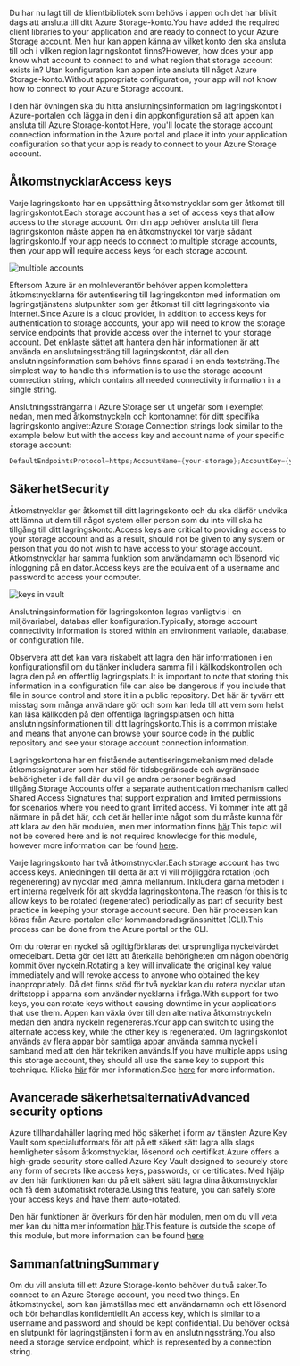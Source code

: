 <span data-ttu-id="45d37-101">Du har nu lagt till de klientbibliotek som behövs i appen och det har blivit dags att ansluta till ditt Azure Storage-konto.</span><span class="sxs-lookup"><span data-stu-id="45d37-101">You have added the required client libraries to your application and are ready to connect to your Azure Storage account.</span></span> <span data-ttu-id="45d37-102">Men hur kan appen känna av vilket konto den ska ansluta till och i vilken region lagringskontot finns?</span><span class="sxs-lookup"><span data-stu-id="45d37-102">However, how does your app know what account to connect to and what region that storage account exists in?</span></span> <span data-ttu-id="45d37-103">Utan konfiguration kan appen inte ansluta till något Azure Storage-konto.</span><span class="sxs-lookup"><span data-stu-id="45d37-103">Without appropriate configuration, your app will not know how to connect to your Azure Storage account.</span></span> 

<span data-ttu-id="45d37-104">I den här övningen ska du hitta anslutningsinformation om lagringskontot i Azure-portalen och lägga in den i din appkonfiguration så att appen kan ansluta till Azure Storage-kontot.</span><span class="sxs-lookup"><span data-stu-id="45d37-104">Here, you'll locate the storage account connection information in the Azure portal and place it into your application configuration so that your app is ready to connect to your Azure Storage account.</span></span>

## <a name="access-keys"></a><span data-ttu-id="45d37-105">Åtkomstnycklar</span><span class="sxs-lookup"><span data-stu-id="45d37-105">Access keys</span></span>

<span data-ttu-id="45d37-106">Varje lagringskonto har en uppsättning åtkomstnycklar som ger åtkomst till lagringskontot.</span><span class="sxs-lookup"><span data-stu-id="45d37-106">Each storage account has a set of access keys that allow access to the storage account.</span></span> <span data-ttu-id="45d37-107">Om din app behöver ansluta till flera lagringskonton måste appen ha en åtkomstnyckel för varje sådant lagringskonto.</span><span class="sxs-lookup"><span data-stu-id="45d37-107">If your app needs to connect to multiple storage accounts, then your app will require access keys for each storage account.</span></span>

![multiple accounts](..\media-draft\7-multiple-accounts.png)

<span data-ttu-id="45d37-109">Eftersom Azure är en molnleverantör behöver appen komplettera åtkomstnycklarna för autentisering till lagringskonton med information om lagringstjänstens slutpunkter som ger åtkomst till ditt lagringskonto via Internet.</span><span class="sxs-lookup"><span data-stu-id="45d37-109">Since Azure is a cloud provider, in addition to access keys for authentication to storage accounts, your app will need to know the storage service endpoints that provide access over the internet to your storage account.</span></span> <span data-ttu-id="45d37-110">Det enklaste sättet att hantera den här informationen är att använda en anslutningssträng till lagringskontot, där all den anslutningsinformation som behövs finns sparad i en enda textsträng.</span><span class="sxs-lookup"><span data-stu-id="45d37-110">The simplest way to handle this information is to use the storage account connection string, which contains all needed connectivity information in a single string.</span></span>

<span data-ttu-id="45d37-111">Anslutningssträngarna i Azure Storage ser ut ungefär som i exemplet nedan, men med åtkomstnyckeln och kontonamnet för ditt specifika lagringskonto angivet:</span><span class="sxs-lookup"><span data-stu-id="45d37-111">Azure Storage Connection strings look similar to the example below but with the access key and account name of your specific storage account:</span></span>

```csharp
DefaultEndpointsProtocol=https;AccountName={your-storage};AccountKey={your-access-key};EndpointSuffix=core.windows.net
```

## <a name="security"></a><span data-ttu-id="45d37-112">Säkerhet</span><span class="sxs-lookup"><span data-stu-id="45d37-112">Security</span></span>

<span data-ttu-id="45d37-113">Åtkomstnycklar ger åtkomst till ditt lagringskonto och du ska därför undvika att lämna ut dem till något system eller person som du inte vill ska ha tillgång till ditt lagringskonto.</span><span class="sxs-lookup"><span data-stu-id="45d37-113">Access keys are critical to providing access to your storage account and as a result, should not be given to any system or person that you do not wish to have access to your storage account.</span></span> <span data-ttu-id="45d37-114">Åtkomstnycklar har samma funktion som användarnamn och lösenord vid inloggning på en dator.</span><span class="sxs-lookup"><span data-stu-id="45d37-114">Access keys are the equivalent of a username and password to access your computer.</span></span>

![keys in vault](..\media-draft\8-keys-vault.png)

<span data-ttu-id="45d37-116">Anslutningsinformation för lagringskonton lagras vanligtvis i en miljövariabel, databas eller konfiguration.</span><span class="sxs-lookup"><span data-stu-id="45d37-116">Typically, storage account connectivity information is stored within an environment variable, database, or configuration file.</span></span>

<span data-ttu-id="45d37-117">Observera att det kan vara riskabelt att lagra den här informationen i en konfigurationsfil om du tänker inkludera samma fil i källkodskontrollen och lagra den på en offentlig lagringsplats.</span><span class="sxs-lookup"><span data-stu-id="45d37-117">It is important to note that storing this information in a configuration file can also be dangerous if you include that file in source control and store it in a public repository.</span></span> <span data-ttu-id="45d37-118">Det här är tyvärr ett misstag som många användare gör och som kan leda till att vem som helst kan läsa källkoden på den offentliga lagringsplatsen och hitta anslutningsinformationen till ditt lagringskonto.</span><span class="sxs-lookup"><span data-stu-id="45d37-118">This is a common mistake and means that anyone can browse your source code in the public repository and see your storage account connection information.</span></span>

<span data-ttu-id="45d37-119">Lagringskontona har en fristående autentiseringsmekanism med delade åtkomstsignaturer som har stöd för tidsbegränsade och avgränsade behörigheter i de fall där du vill ge andra personer begränsad tillgång.</span><span class="sxs-lookup"><span data-stu-id="45d37-119">Storage Accounts offer a separate authentication mechanism called Shared Access Signatures that support expiration and limited permissions for scenarios where you need to grant limited access.</span></span> <span data-ttu-id="45d37-120">Vi kommer inte att gå närmare in på det här, och det är heller inte något som du måste kunna för att klara av den här modulen, men mer information finns [här](https://docs.microsoft.com/en-us/azure/storage/common/storage-dotnet-shared-access-signature-part-1).</span><span class="sxs-lookup"><span data-stu-id="45d37-120">This topic will not be covered here and is not required knowledge for this module, however more information can be found [here](https://docs.microsoft.com/en-us/azure/storage/common/storage-dotnet-shared-access-signature-part-1).</span></span>

<span data-ttu-id="45d37-121">Varje lagringskonto har två åtkomstnycklar.</span><span class="sxs-lookup"><span data-stu-id="45d37-121">Each storage account has two access keys.</span></span> <span data-ttu-id="45d37-122">Anledningen till detta är att vi vill möjliggöra rotation (och regenerering) av nycklar med jämna mellanrum. Inkludera gärna metoden i ert interna regelverk för att skydda lagringskontona.</span><span class="sxs-lookup"><span data-stu-id="45d37-122">The reason for this is to allow keys to be rotated (regenerated) periodically as part of security best practice in keeping your storage account secure.</span></span> <span data-ttu-id="45d37-123">Den här processen kan köras från Azure-portalen eller kommandoradsgränssnittet (CLI).</span><span class="sxs-lookup"><span data-stu-id="45d37-123">This process can be done from the Azure portal or the CLI.</span></span>

<span data-ttu-id="45d37-124">Om du roterar en nyckel så ogiltigförklaras det ursprungliga nyckelvärdet omedelbart. Detta gör det lätt att återkalla behörigheten om någon obehörig kommit över nyckeln.</span><span class="sxs-lookup"><span data-stu-id="45d37-124">Rotating a key will invalidate the original key value immediately and will revoke access to anyone who obtained the key inappropriately.</span></span> <span data-ttu-id="45d37-125">Då det finns stöd för två nycklar kan du rotera nycklar utan driftstopp i apparna som använder nycklarna i fråga.</span><span class="sxs-lookup"><span data-stu-id="45d37-125">With support for two keys, you can rotate keys without causing downtime in your applications that use them.</span></span> <span data-ttu-id="45d37-126">Appen kan växla över till den alternativa åtkomstnyckeln medan den andra nyckeln regenereras.</span><span class="sxs-lookup"><span data-stu-id="45d37-126">Your app can switch to using the alternate access key, while the other key is regenerated.</span></span> <span data-ttu-id="45d37-127">Om lagringskontot används av flera appar bör samtliga appar använda samma nyckel i samband med att den här tekniken används.</span><span class="sxs-lookup"><span data-stu-id="45d37-127">If you have multiple apps using this storage account, they should all use the same key to support this technique.</span></span> <span data-ttu-id="45d37-128">Klicka [här](https://docs.microsoft.com/en-us/azure/storage/common/storage-create-storage-account#manage-your-storage-access-keys) för mer information.</span><span class="sxs-lookup"><span data-stu-id="45d37-128">See [here](https://docs.microsoft.com/en-us/azure/storage/common/storage-create-storage-account#manage-your-storage-access-keys) for more information.</span></span>

## <a name="advanced-security-options"></a><span data-ttu-id="45d37-129">Avancerade säkerhetsalternativ</span><span class="sxs-lookup"><span data-stu-id="45d37-129">Advanced security options</span></span>

<span data-ttu-id="45d37-130">Azure tillhandahåller lagring med hög säkerhet i form av tjänsten Azure Key Vault som specialutformats för att på ett säkert sätt lagra alla slags hemligheter såsom åtkomstnycklar, lösenord och certifikat.</span><span class="sxs-lookup"><span data-stu-id="45d37-130">Azure offers a high-grade security store called Azure Key Vault designed to securely store any form of secrets like access keys, passwords, or certificates.</span></span> <span data-ttu-id="45d37-131">Med hjälp av den här funktionen kan du på ett säkert sätt lagra dina åtkomstnycklar och få dem automatiskt roterade.</span><span class="sxs-lookup"><span data-stu-id="45d37-131">Using this feature, you can safely store your access keys and have them auto-rotated.</span></span>

<span data-ttu-id="45d37-132">Den här funktionen är överkurs för den här modulen, men om du vill veta mer kan du hitta mer information [här](https://docs.microsoft.com/en-us/azure/key-vault/key-vault-ovw-storage-keys).</span><span class="sxs-lookup"><span data-stu-id="45d37-132">This feature is outside the scope of this module, but more information can be found [here](https://docs.microsoft.com/en-us/azure/key-vault/key-vault-ovw-storage-keys)</span></span>

## <a name="summary"></a><span data-ttu-id="45d37-133">Sammanfattning</span><span class="sxs-lookup"><span data-stu-id="45d37-133">Summary</span></span>

<span data-ttu-id="45d37-134">Om du vill ansluta till ett Azure Storage-konto behöver du två saker.</span><span class="sxs-lookup"><span data-stu-id="45d37-134">To connect to an Azure Storage account, you need two things.</span></span> <span data-ttu-id="45d37-135">En åtkomstnyckel, som kan jämställas med ett användarnamn och ett lösenord och bör behandlas konfidentiellt.</span><span class="sxs-lookup"><span data-stu-id="45d37-135">An access key, which is similar to a username and password and should be kept confidential.</span></span> <span data-ttu-id="45d37-136">Du behöver också en slutpunkt för lagringstjänsten i form av en anslutningssträng.</span><span class="sxs-lookup"><span data-stu-id="45d37-136">You also need a storage service endpoint, which is represented by a connection string.</span></span>

